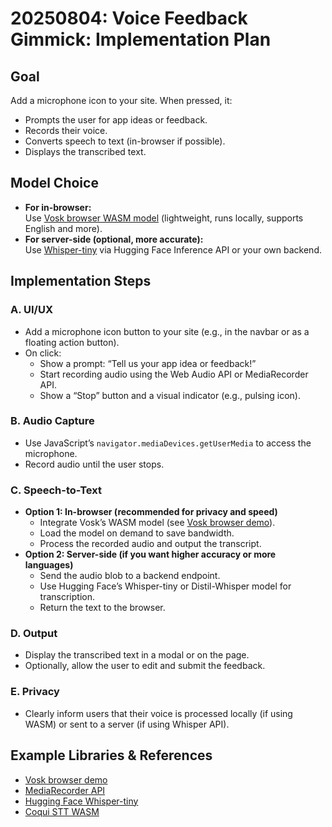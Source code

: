 # 20250804: Voice Feedback Gimmick: Implementation Plan

## Goal

Add a microphone icon to your site. When pressed, it:

- Prompts the user for app ideas or feedback.
- Records their voice.
- Converts speech to text (in-browser if possible).
- Displays the transcribed text.

## Model Choice

- **For in-browser:**  
  Use [Vosk browser WASM model](https://github.com/alphacep/vosk-browser) (lightweight, runs locally, supports English and more).
- **For server-side (optional, more accurate):**  
  Use [Whisper-tiny](https://huggingface.co/openai/whisper-tiny) via Hugging Face Inference API or your own backend.

## Implementation Steps

### A. UI/UX

- Add a microphone icon button to your site (e.g., in the navbar or as a floating action button).
- On click:
  - Show a prompt: “Tell us your app idea or feedback!”
  - Start recording audio using the Web Audio API or MediaRecorder API.
  - Show a “Stop” button and a visual indicator (e.g., pulsing icon).

### B. Audio Capture

- Use JavaScript’s `navigator.mediaDevices.getUserMedia` to access the microphone.
- Record audio until the user stops.

### C. Speech-to-Text

- **Option 1: In-browser (recommended for privacy and speed)**
  - Integrate Vosk’s WASM model (see [Vosk browser demo](https://github.com/alphacep/vosk-browser)).
  - Load the model on demand to save bandwidth.
  - Process the recorded audio and output the transcript.
- **Option 2: Server-side (if you want higher accuracy or more languages)**
  - Send the audio blob to a backend endpoint.
  - Use Hugging Face’s Whisper-tiny or Distil-Whisper model for transcription.
  - Return the text to the browser.

### D. Output

- Display the transcribed text in a modal or on the page.
- Optionally, allow the user to edit and submit the feedback.

### E. Privacy

- Clearly inform users that their voice is processed locally (if using WASM) or sent to a server (if using Whisper API).

## Example Libraries & References

- [Vosk browser demo](https://github.com/alphacep/vosk-browser)
- [MediaRecorder API](https://developer.mozilla.org/en-US/docs/Web/API/MediaRecorder)
- [Hugging Face Whisper-tiny](https://huggingface.co/openai/whisper-tiny)
- [Coqui STT WASM](https://github.com/coqui-ai/STT)
